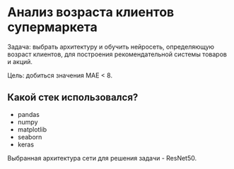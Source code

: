 # Анализ возраста клиентов супермаркета

Задача: выбрать архитектуру и обучить нейросеть, определяющую возраст клиентов, для построения рекомендательной системы товаров и акций.

Цель: добиться значения MAE < 8.

## Какой стек использовался?
- pandas
- numpy
- matplotlib
- seaborn
- keras

Выбранная архитектура сети для решения задачи - ResNet50.
